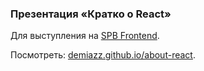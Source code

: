 ### Презентация «Кратко о React»

Для выступления на [SPB Frontend](https://vk.com/spb_frontend).

Посмотреть: [demiazz.github.io/about-react](http://demiazz.github.io/about-react/).
